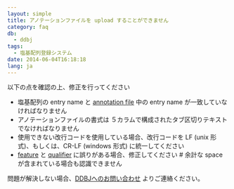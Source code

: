 ```yaml
---
layout: simple
title: アノテーションファイルを upload することができません
category: faq
db:
  - ddbj
tags: 
  - 塩基配列登録システム
date: 2014-06-04T16:18:18
lang: ja
---
```


以下の点を確認の上、修正を行ってください

  - 塩基配列の entry name と [annotation
    file](/ddbj/file-format.html#annotation) 中の entry name
    が一致していなければなりません
  - アノテーションファイルの書式は ５カラムで構成されたタブ区切りテキスト でなければなりません
  - 使用できない改行コードを使用している場合、改行コードを LF (unix 形式)、もしくは、CR-LF (windows 形式)
    に統一してください
  - [feature](/ddbj/features.html) と [qualifier](/ddbj/qualifiers.html)
    に誤りがある場合、修正してください \# 余計な space が含まれている場合も認識できません

問題が解決しない場合、[DDBJへのお問い合わせ](/contact-ddbj.html) よりご連絡ください。
